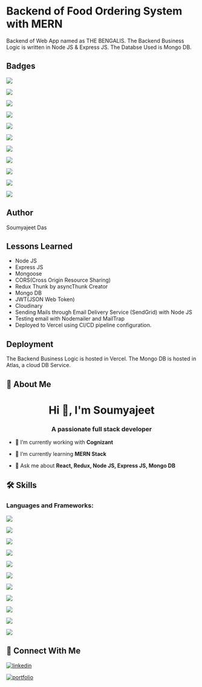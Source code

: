 
# Backend of Food Ordering System with MERN

Backend of Web App named as THE BENGALIS. The Backend Business Logic is written in Node JS & Express JS. The Databse Used is Mongo DB.




## Badges

![](https://img.shields.io/badge/Maintained-Yes-brightgreen?style=for-the-badge)

![](https://img.shields.io/badge/API%20Running-Yes-brightgreen?style=for-the-badge)

![](https://img.shields.io/badge/Made%20with-Node%20JS-informational?style=for-the-badge)

![](https://img.shields.io/badge/Made%20with-Express%20JS-informational?style=for-the-badge)

![](https://img.shields.io/badge/Made%20with-Mongoose-informational?style=for-the-badge)

![](https://img.shields.io/badge/Express-4.18.2-important?style=for-the-badge)

![](https://img.shields.io/badge/Mongoose-6.6.5-important?style=for-the-badge)

![](https://img.shields.io/badge/Node%20JS-16.x-important?style=for-the-badge)

![](https://img.shields.io/badge/cors-2.8.5-important?style=for-the-badge)

![](https://img.shields.io/badge/jsonwebtoken-8.5.1-important?style=for-the-badge)

![](https://img.shields.io/badge/%40sendgrid/mail-7.7.0-important?style=for-the-badge)




## Author

Soumyajeet Das



## Lessons Learned

- Node JS
- Express JS
- Mongoose
- CORS(Cross Origin Resource Sharing)
- Redux Thunk by asyncThunk Creator
- Mongo DB
- JWT(JSON Web Token)
- Cloudinary
- Sending Mails through Email Delivery Service (SendGrid) with Node JS
- Testing email with Nodemailer and MailTrap
- Deployed to Vercel using CI/CD pipeline configuration.



## Deployment

The Backend Business Logic is hosted in Vercel. 
The Mongo DB is hosted in Atlas, a cloud DB Service.



## 🚀 About Me
<h1 align="center">Hi 👋, I'm Soumyajeet</h1>
<h3 align="center">A passionate full stack developer</h3>

- 🔭 I’m currently working with **Cognizant**

- 🌱 I’m currently learning **MERN Stack**

- 💬 Ask me about **React, Redux, Node JS, Express JS, Mongo DB**



## 🛠 Skills

<h3 align="left">Languages and Frameworks:</h3>

![](https://img.shields.io/badge/HTML-239120?style=for-the-badge&logo=html5&logoColor=white)

![](https://img.shields.io/badge/CSS-239120?&style=for-the-badge&logo=css3&logoColor=white)

![](https://img.shields.io/badge/JavaScript-F7DF1E?style=for-the-badge&logo=javascript&logoColor=black)

![](https://img.shields.io/badge/Bootstrap-563D7C?style=for-the-badge&logo=bootstrap&logoColor=white)

![](https://img.shields.io/badge/Material--UI-0081CB?style=for-the-badge&logo=material-ui&logoColor=white)

![](https://img.shields.io/badge/React-20232A?style=for-the-badge&logo=react&logoColor=61DAFB)

![](https://img.shields.io/badge/Redux-593D88?style=for-the-badge&logo=redux&logoColor=white)

![](https://img.shields.io/badge/Node.js-43853D?style=for-the-badge&logo=node.js&logoColor=white)

![](https://img.shields.io/badge/Express.js-404D59?style=for-the-badgeB)

![](https://img.shields.io/badge/MongoDB-4EA94B?style=for-the-badge&logo=mongodb&logoColor=white)

![](https://img.shields.io/badge/Microsoft_SQL_Server-CC2927?style=for-the-badge&logo=microsoft-sql-server&logoColor=white)



## 🔗 Connect With Me

[![linkedin](https://img.shields.io/badge/linkedin-0A66C2?style=for-the-badge&logo=linkedin&logoColor=white)](https://www.linkedin.com/in/soumyajeet-das-5bb568224/)

[![portfolio](https://img.shields.io/badge/my_portfolio-000?style=for-the-badge&logo=ko-fi&logoColor=white)](https://soumyajeet-portfolio.netlify.app/)


